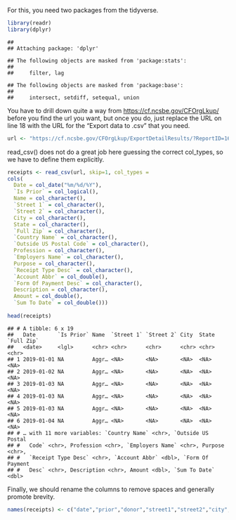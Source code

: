 For this, you need two packages from the tidyverse.

``` r
library(readr)
library(dplyr)
```

    ## 
    ## Attaching package: 'dplyr'

    ## The following objects are masked from 'package:stats':
    ## 
    ##     filter, lag

    ## The following objects are masked from 'package:base':
    ## 
    ##     intersect, setdiff, setequal, union

You have to drill down quite a way from
<a href="https://cf.ncsbe.gov/CFOrgLkup/" class="uri">https://cf.ncsbe.gov/CFOrgLkup/</a>
before you find the url you want, but once you do, just replace the URL
on line 18 with the URL for the “Export data to .csv” that you need.

``` r
url <- "https://cf.ncsbe.gov/CFOrgLkup/ExportDetailResults/?ReportID=168216&Type=REC&Title=Cooper%20for%20North%20Carolina%20-%202019%20Mid%20Year%20Semi-Annual"
```

read\_csv() does not do a great job here guessing the correct
col\_types, so we have to define them explicitly.

``` r
receipts <- read_csv(url, skip=1, col_types = 
cols(
  Date = col_date("%m/%d/%Y"),
  `Is Prior` = col_logical(),
  Name = col_character(),
  `Street 1` = col_character(),
  `Street 2` = col_character(),
  City = col_character(),
  State = col_character(),
  `Full Zip` = col_character(),
  `Country Name` = col_character(),
  `Outside US Postal Code` = col_character(),
  Profession = col_character(),
  `Employers Name` = col_character(),
  Purpose = col_character(),
  `Receipt Type Desc` = col_character(),
  `Account Abbr` = col_double(),
  `Form Of Payment Desc` = col_character(),
  Description = col_character(),
  Amount = col_double(),
  `Sum To Date` = col_double()))
        
head(receipts)
```

    ## # A tibble: 6 x 19
    ##   Date       `Is Prior` Name  `Street 1` `Street 2` City  State `Full Zip`
    ##   <date>     <lgl>      <chr> <chr>      <chr>      <chr> <chr> <chr>     
    ## 1 2019-01-01 NA         Aggr… <NA>       <NA>       <NA>  <NA>  <NA>      
    ## 2 2019-01-02 NA         Aggr… <NA>       <NA>       <NA>  <NA>  <NA>      
    ## 3 2019-01-03 NA         Aggr… <NA>       <NA>       <NA>  <NA>  <NA>      
    ## 4 2019-01-03 NA         Aggr… <NA>       <NA>       <NA>  <NA>  <NA>      
    ## 5 2019-01-03 NA         Aggr… <NA>       <NA>       <NA>  <NA>  <NA>      
    ## 6 2019-01-04 NA         Aggr… <NA>       <NA>       <NA>  <NA>  <NA>      
    ## # … with 11 more variables: `Country Name` <chr>, `Outside US Postal
    ## #   Code` <chr>, Profession <chr>, `Employers Name` <chr>, Purpose <chr>,
    ## #   `Receipt Type Desc` <chr>, `Account Abbr` <dbl>, `Form Of Payment
    ## #   Desc` <chr>, Description <chr>, Amount <dbl>, `Sum To Date` <dbl>

Finally, we should rename the columns to remove spaces and generally
promote brevity.

``` r
names(receipts) <- c("date","prior","donor","street1","street2","city","state","zip","country","postal","profession","employer","purpose","type","accont","payment_form","description","amount","sum_to_date")
```
